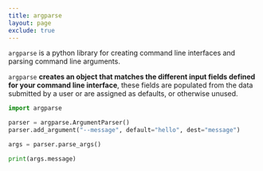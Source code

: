```yaml
---
title: argparse
layout: page
exclude: true
---
```


`argparse` is a python library for creating command line interfaces and parsing command line arguments.

`argparse` **creates an object that matches the different input fields defined for your command line interface**, these fields are populated from the data submitted by a user or are assigned as defaults, or otherwise unused.
```py
import argparse

parser = argparse.ArgumentParser()
parser.add_argument("--message", default="hello", dest="message")

args = parser.parse_args()

print(args.message)
```
<!--stackedit_data:
eyJoaXN0b3J5IjpbLTEyNzEzNTQ2OTEsLTQwNDc3OTc3Nl19
-->